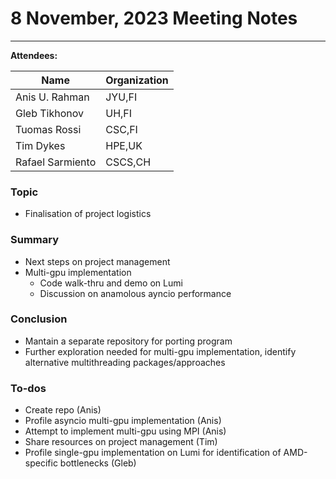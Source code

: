 # 8 November, 2023 Meeting Notes

-----

**Attendees:**

| Name             | Organization |
| ---------------- | ------------ |
| Anis U. Rahman   | JYU,FI       |
| Gleb Tikhonov    | UH,FI        |
| Tuomas Rossi     | CSC,FI       |
| Tim Dykes        | HPE,UK       |
| Rafael Sarmiento | CSCS,CH      |

### Topic

- Finalisation of project logistics

### Summary

- Next steps on project management
- Multi-gpu implementation
	- Code walk-thru and demo on Lumi
	- Discussion on anamolous ayncio performance

### Conclusion

- Mantain a separate repository for porting program
- Further exploration needed for multi-gpu implementation, identify alternative multithreading packages/approaches

### To-dos

- Create repo (Anis)
- Profile asyncio multi-gpu implementation (Anis)
- Attempt to implement multi-gpu using MPI (Anis)
- Share resources on project management (Tim)
- Profile single-gpu implementation on Lumi for identification of AMD-specific bottlenecks (Gleb)
